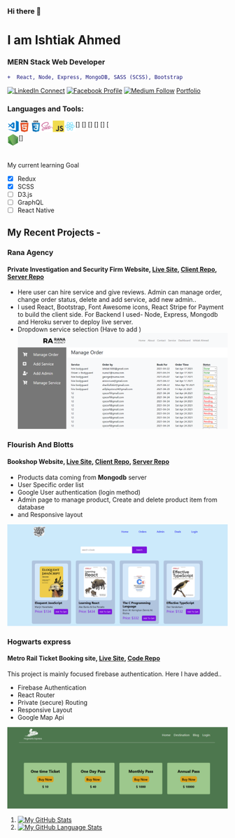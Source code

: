 ### Hi there 👋

# I am Ishtiak Ahmed
### MERN Stack Web Developer
```diff
+  React, Node, Express, MongoDB, SASS (SCSS), Bootstrap
```

[![LinkedIn Connect](https://img.shields.io/badge/%20-Connect-black?color=14171A&labelColor=212121&logo=linkedin&logoColor=ffffff)](https://www.linkedin.com/in/ishtiak-ahmed-1606/) [![Facebook Profile](https://img.shields.io/badge/%20-Follow-black?color=14171A&labelColor=1976d2&logo=facebook&logoColor=ffffff)](https://www.facebook.com/ishtiak.ahmed1606) [![Medium Follow](https://img.shields.io/badge/%20-Follow-black?color=14171A&labelColor=1976d2&logo=medium&logoColor=ffffff)](https://ishtiak-ahmed.medium.com/)  [Portfolio](https://ishtiak-ahmed.web.app)

### Languages and Tools:

[<img align="left" alt="Visual Studio Code" width="26px" src="https://raw.githubusercontent.com/github/explore/80688e429a7d4ef2fca1e82350fe8e3517d3494d/topics/visual-studio-code/visual-studio-code.png" />]
[<img align="left" alt="HTML5" width="26px" src="https://raw.githubusercontent.com/github/explore/80688e429a7d4ef2fca1e82350fe8e3517d3494d/topics/html/html.png" />]
[<img align="left" alt="CSS3" width="26px" src="https://raw.githubusercontent.com/github/explore/80688e429a7d4ef2fca1e82350fe8e3517d3494d/topics/css/css.png" />]
[<img align="left" alt="Sass" width="26px" src="https://raw.githubusercontent.com/github/explore/80688e429a7d4ef2fca1e82350fe8e3517d3494d/topics/sass/sass.png" />]
[<img align="left" alt="JavaScript" width="26px" src="https://raw.githubusercontent.com/github/explore/80688e429a7d4ef2fca1e82350fe8e3517d3494d/topics/javascript/javascript.png" />]
[<img align="left" alt="React" width="26px" src="https://raw.githubusercontent.com/github/explore/80688e429a7d4ef2fca1e82350fe8e3517d3494d/topics/react/react.png" />

[<img align="left" alt="Node.js" width="26px" src="https://raw.githubusercontent.com/github/explore/80688e429a7d4ef2fca1e82350fe8e3517d3494d/topics/nodejs/nodejs.png" />]

<br />


My current learning Goal
- [x] Redux
- [x] SCSS
- [ ] D3.js
- [ ] GraphQL
- [ ] React Native

## My Recent Projects -
### Rana Agency
#### Private Investigation and Security Firm Website, [Live Site](https://rana-agency.web.app/), [Client Repo](https://github.com/ishtiak-ahmed/rana-agency-client), [Server Repo](https://github.com/ishtiak-ahmed/rana-agency-server)

- Here user can hire service and give reviews. Admin can manage order, change order status, delete and add service, add new admin..
- I used React, Bootstrap, Font Awesome icons, React Stripe for Payment to build the client side. For Backend I used- Node, Express, Mongodb and Heroku server to deploy live server.
- Dropdown service selection (Have to add )
![Rana-Agency-Admin](https://raw.githubusercontent.com/ishtiak-ahmed/ishtiak-ahmed/main/rana-agency.png)


### Flourish And Blotts
#### Bookshop Website, [Live Site](https://flourish-and-blotts.web.app/), [Client Repo](https://github.com/ishtiak-ahmed/flourish---blotts-client), [Server Repo](https://github.com/ishtiak-ahmed/flourish-n-blotts-server)
- Products data coming from **Mongodb** server
- User Specific order list
- Google User authentication (login method)
- Admin page to manage product, Create and delete product item from database
- and Responsive layout

![Flourish-and-Blotts](https://raw.githubusercontent.com/ishtiak-ahmed/ishtiak-ahmed/main/flourish-blotts.png)


### Hogwarts express
#### Metro Rail Ticket Booking site, [Live Site](https://hogwatrs-express.web.app/), [Code Repo](https://github.com/ishtiak-ahmed/hogwarts-express)
This project is mainly focused firebase authentication. Here I have added..
- Firebase Authentication
- React Router
- Private (secure) Routing
- Responsive Layout
- Google Map Api


![Hogwarts Express](https://raw.githubusercontent.com/ishtiak-ahmed/hogwarts-express/main/hogwarts.png)


1. [![My GitHub Stats](https://github-readme-stats.vercel.app/api/?username=ishtiak-ahmed&count_private=true&theme=tokyonight&showicons=true)]()
2. [![My GitHub Language Stats](https://github-readme-stats.vercel.app/api/top-langs/?username=ishtiak-ahmed&langs_count=5&theme=tokyonight)]()

<!--
**ishtiak-ahmed/ishtiak-ahmed** is a ✨ _special_ ✨ repository because its `README.md` (this file) appears on your GitHub profile.

Here are some ideas to get you started:

- 🔭 I’m currently working on ...
- 🌱 I’m currently learning ...
- 👯 I’m looking to collaborate on ...
- 🤔 I’m looking for help with ...
- 💬 Ask me about ...
- 📫 How to reach me: ...
- 😄 Pronouns: ...
- ⚡ Fun fact: ...
-->

